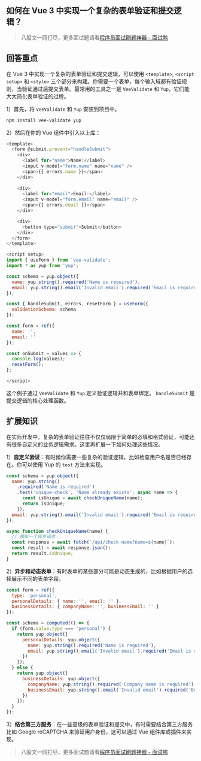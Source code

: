 ## 如何在 Vue 3 中实现一个复杂的表单验证和提交逻辑？
> 八股文一网打尽，更多面试题请看[程序员面试刷题神器 - 面试鸭](https://www.mianshiya.com/)

## 回答重点
在 Vue 3 中实现一个复杂的表单验证和提交逻辑，可以使用 `<template>`, `<script setup>` 和 `<style>` 三个部分来构建。你需要一个表单，每个输入域都有验证规则，当验证通过后提交表单。最常用的工具之一是 `VeeValidate` 和 `Yup`，它们能大大简化表单验证的过程。

1）首先，将 `VeeValidate` 和 `Yup` 安装到项目中。
```bash
npm install vee-validate yup
```

2）然后在你的 Vue 组件中引入以上库：
```javascript
<template>
  <form @submit.prevent="handleSubmit">
    <div>
      <label for="name">Name:</label>
      <input v-model="form.name" name="name" />
      <span>{{ errors.name }}</span>
    </div>
    
    <div>
      <label for="email">Email:</label>
      <input v-model="form.email" name="email" />
      <span>{{ errors.email }}</span>
    </div>

    <div>
      <button type="submit">Submit</button>
    </div>
  </form>
</template>

<script setup>
import { useForm } from 'vee-validate';
import * as yup from 'yup';

const schema = yup.object({
  name: yup.string().required('Name is required'),
  email: yup.string().email('Invalid email').required('Email is required')
});

const { handleSubmit, errors, resetForm } = useForm({
  validationSchema: schema
});

const form = ref({
  name: '',
  email: ''
});

const onSubmit = values => {
  console.log(values);
  resetForm();
};

</script>
```
这个例子通过 `VeeValidate` 和 `Yup` 定义验证逻辑并和表单绑定。 `handleSubmit` 是提交逻辑的核心处理函数。

## 扩展知识
在实际开发中，复杂的表单验证往往不仅仅局限于简单的必填和格式验证，可能还有很多自定义的业务逻辑需求。这里再扩展一下如何处理这些情况。

1）**自定义验证**：有时候你需要一些复杂的验证逻辑，比如检查用户名是否已经存在。你可以使用 Yup 的 `test` 方法来实现。
```javascript
const schema = yup.object({
  name: yup.string()
    .required('Name is required')
    .test('unique-check', 'Name already exists', async name => {
      const isUnique = await checkUniqueName(name);
      return isUnique;
    }),
  email: yup.string().email('Invalid email').required('Email is required')
});

async function checkUniqueName(name) {
  // 模拟一个异步请求
  const response = await fetch(`/api/check-name?name=${name}`);
  const result = await response.json();
  return result.isUnique;
}
```

2）**异步和动态表单**：有时表单的某些部分可能是动态生成的，比如根据用户的选择展示不同的表单字段。
```javascript
const form = ref({
  type: 'personal',
  personalDetails: { name: '', email: '' },
  businessDetails: { companyName: '', businessEmail: '' }
});

const schema = computed(() => {
  if (form.value.type === 'personal') {
    return yup.object({
      personalDetails: yup.object({
        name: yup.string().required('Name is required'),
        email: yup.string().email('Invalid email').required('Email is required')
      })
    });
  } else {
    return yup.object({
      businessDetails: yup.object({
        companyName: yup.string().required('Company name is required'),
        businessEmail: yup.string().email('Invalid email').required('Business email is required')
      })
    });
  }
});
```

3）**结合第三方服务**：在一些高级的表单验证和提交中，有时需要结合第三方服务比如 Google reCAPTCHA 来验证用户身份，这可以通过 Vue 组件库或插件来实现。



> 八股文一网打尽，更多面试题请看[程序员面试刷题神器 - 面试鸭](https://www.mianshiya.com/)
